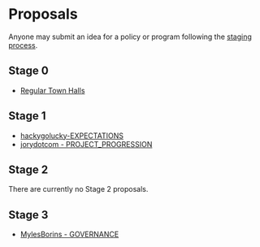 # Proposals

Anyone may submit an idea for a policy or program following the [staging process](../STAGING_PROCESS.md).

## Stage 0

* [Regular Town Halls](./stage-0/regular-town-halls)

## Stage 1

* [hackygolucky-EXPECTATIONS](hackygolucky-EXPECTATIONS)
* [jorydotcom - PROJECT_PROGRESSION](./jorydotcom-PROJECT_PROGRESSION)

## Stage 2

There are currently no Stage 2 proposals.

## Stage 3

* [MylesBorins - GOVERNANCE](./adopted/mylesborins-GOVERNANCE)
